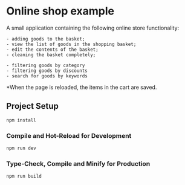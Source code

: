 # Online shop example

A small application containing the following online store functionality:

    - adding goods to the basket;
    - view the list of goods in the shopping basket;
    - edit the contents of the basket;
    - cleaning the basket completely;

    - filtering goods by category
    - filtering goods by discounts
    - search for goods by keywords  

*When the page is reloaded, the items in the cart are saved.


## Project Setup

```sh
npm install
```

### Compile and Hot-Reload for Development

```sh
npm run dev
```

### Type-Check, Compile and Minify for Production

```sh
npm run build
```
